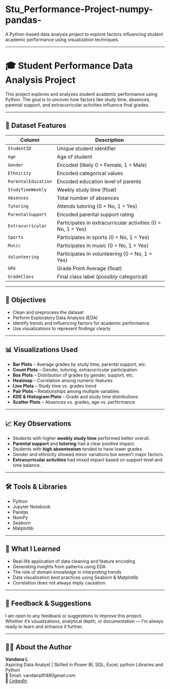 # Stu_Performance-Project-numpy-pandas-
A Python-based data analysis project to explore factors influencing student academic performance using visualization techniques.

----

# 🎓 Student Performance Data Analysis Project

This project explores and analyzes student academic performance using Python. The goal is to uncover how factors like study time, absences, parental support, and extracurricular activities influence final grades.

---

## 📁 Dataset Features
| **Column**          | **Description**                                              |
| ------------------- | ------------------------------------------------------------ |
| `StudentID`         | Unique student identifier                                    |
| `Age`               | Age of student                                               |
| `Gender`            | Encoded (likely 0 = Female, 1 = Male)                        |
| `Ethnicity`         | Encoded categorical values                                   |
| `ParentalEducation` | Encoded education level of parents                           |
| `StudyTimeWeekly`   | Weekly study time (float)                                    |
| `Absences`          | Total number of absences                                     |
| `Tutoring`          | Attends tutoring (0 = No, 1 = Yes)                           |
| `ParentalSupport`   | Encoded parental support rating                              |
| `Extracurricular`   | Participates in extracurricular activities (0 = No, 1 = Yes) |
| `Sports`            | Participates in sports (0 = No, 1 = Yes)                     |
| `Music`             | Participates in music (0 = No, 1 = Yes)                      |
| `Volunteering`      | Participates in volunteering (0 = No, 1 = Yes)               |
| `GPA`               | Grade Point Average (float)                                  |
| `GradeClass`        | Final class label (possibly categorical)                     |



---

## 🎯 Objectives

- Clean and preprocess the dataset  
- Perform Exploratory Data Analysis (EDA)  
- Identify trends and influencing factors for academic performance  
- Use visualizations to represent findings clearly

---

## 📊 Visualizations Used

- **Bar Plots** – Average grades by study time, parental support, etc.  
- **Count Plots** – Gender, tutoring, extracurricular participation  
- **Box Plots** – Distribution of grades by gender, support, etc.  
- **Heatmap** – Correlation among numeric features  
- **Line Plots** – Study time vs. grades trend  
- **Pair Plots** – Relationships among multiple variables  
- **KDE & Histogram Plots** – Grade and study time distributions  
- **Scatter Plots** – Absences vs. grades, age vs. performance

---

## 📈 Key Observations

- Students with higher **weekly study time** performed better overall.  
- **Parental support** and **tutoring** had a clear positive impact.  
- Students with **high absenteeism** tended to have lower grades.  
- Gender and ethnicity showed minor variations but weren’t major factors.  
- **Extracurricular activities** had mixed impact based on support level and time balance.

---

## 🛠️ Tools & Libraries

- Python
- Jupyter Notebook
- Pandas
- NumPy
- Seaborn
- Matplotlib

----

## 🧠 What I Learned

- Real-life application of data cleaning and feature encoding  
- Generating insights from patterns using EDA  
- The role of domain knowledge in interpreting trends  
- Data visualization best practices using Seaborn & Matplotlib  
- Correlation does not always imply causation

---


## 💬 Feedback & Suggestions

I am open to any feedback or suggestions to improve this project.  
Whether it’s visualizations, analytical depth, or documentation — I’m always ready to learn and enhance it further.

---

## 🙋‍♀️ About the Author

**Vandana L**  
Aspiring Data Analyst | Skilled in Power BI, SQL, Excel, python Libraries and Python  
📧 Email: vandana91480gmail.com  
🔗 [LinkedIn](https://www.linkedin.com/in/vandana-l-6a37a1233)




